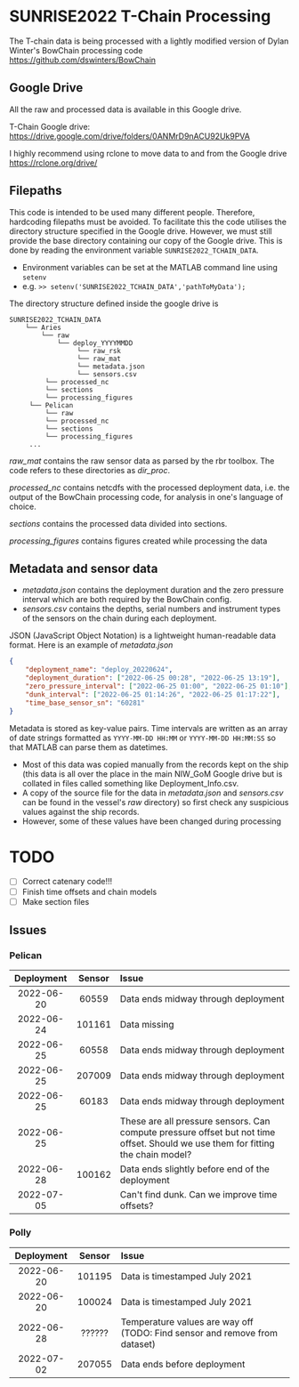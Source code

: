 # SUNRISE2022 T-Chain Processing
The T-chain data is being processed with a lightly modified version of Dylan Winter's BowChain processing code https://github.com/dswinters/BowChain

## Google Drive
All the raw and processed data is available in this Google drive.

T-Chain Google drive: https://drive.google.com/drive/folders/0ANMrD9nACU92Uk9PVA

I highly recommend using rclone to move data to and from the Google drive https://rclone.org/drive/


## Filepaths
This code is intended to be used many different people. Therefore, hardcoding filepaths must be avoided. To facilitate this the code 
utilises the directory structure specified in the Google drive. However, we must still provide the base directory containing our copy 
of the Google drive. This is done by reading the environment variable `SUNRISE2022_TCHAIN_DATA`.
- Environment variables can be set at the MATLAB command line using `setenv`
- e.g. `>> setenv('SUNRISE2022_TCHAIN_DATA','pathToMyData');`

The directory structure defined inside the google drive is
```
SUNRISE2022_TCHAIN_DATA
    └── Aries
        └── raw
            └── deploy_YYYYMMDD
                 └── raw_rsk
                 └── raw_mat
                 └── metadata.json
                 └── sensors.csv
         └── processed_nc
         └── sections
         └── processing_figures
     └── Pelican
         └── raw
         └── processed_nc
         └── sections
         └── processing_figures
     ...
```
_raw_mat_ contains the raw sensor data as parsed by the rbr toolbox. The code refers to these directories as _dir_proc_.

_processed_nc_ contains netcdfs with the processed deployment data, i.e. the output of the BowChain processing code, for analysis in one's language of choice.

_sections_ contains the processed data divided into sections.

_processing_figures_ contains figures created while processing the data 

## Metadata and sensor data
- _metadata.json_ contains the deployment duration and the zero pressure interval which are both required by the BowChain config.
- _sensors.csv_ contains the depths, serial numbers and instrument types of the sensors on the chain during each deployment.

JSON (JavaScript Object Notation) is a lightweight human-readable data format. Here is an example of _metadata.json_ 
```json
{
    "deployment_name": "deploy_20220624",
    "deployment_duration": ["2022-06-25 00:28", "2022-06-25 13:19"],
    "zero_pressure_interval": ["2022-06-25 01:00", "2022-06-25 01:10"],
    "dunk_interval": ["2022-06-25 01:14:26", "2022-06-25 01:17:22"],
    "time_base_sensor_sn": "60281"
}
```
Metadata is stored as key-value pairs. Time intervals are written as an array of date strings formatted as `YYYY-MM-DD HH:MM` or `YYYY-MM-DD HH:MM:SS` so that MATLAB can parse them as datetimes.

- Most of this data was copied manually from the records kept on the ship (this data is all over the place in the main NIW_GoM Google drive but is collated in files called something like Deployment_Info.csv. 
- A copy of the source file for the data in _metadata.json_ and _sensors.csv_ can be found in the vessel's _raw_ directory) so first check any suspicious values against the ship records. 
- However, some of these values have been changed during processing

# TODO 
- [ ] Correct catenary code!!!
- [ ] Finish time offsets and chain models
- [ ] Make section files

## Issues
### Pelican
| Deployment | Sensor | Issue                                                                                 |
| :--------: | :----: | :------------------------------------------------------------------------------------ |
| 2022-06-20 | 60559  | Data ends midway through deployment                                                   |
| 2022-06-24 | 101161 | Data missing                                                                          |
| 2022-06-25 | 60558  | Data ends midway through deployment                                                   |
| 2022-06-25 | 207009 | Data ends midway through deployment                                                   |
| 2022-06-25 | 60183  | Data ends midway through deployment                                                   |
| 2022-06-25 |        | These are all pressure sensors. Can compute pressure offset but not time offset. Should we use them for fitting the chain model?                                                                      |
| 2022-06-28 | 100162 | Data ends slightly before end of the deployment                                       |
| 2022-07-05 |        | Can't find dunk. Can we improve time offsets?                                         |

### Polly
| Deployment | Sensor | Issue                                                                                 |
| :--------: | :----: | :------------------------------------------------------------------------------------ |
| 2022-06-20 | 101195 | Data is timestamped July 2021                                                         |
| 2022-06-20 | 100024 | Data is timestamped July 2021                                                         |
| 2022-06-28 | ?????? | Temperature values are way off (TODO: Find sensor and remove from dataset)                  |
| 2022-07-02 | 207055 | Data ends before deployment                                                           |
